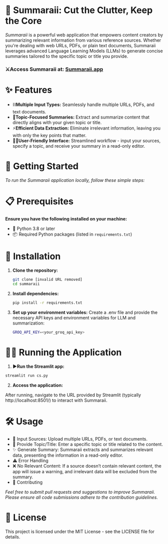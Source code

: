 # 🥷 Summaraii: Cut the Clutter, Keep the Core

*Summaraii* is a powerful web application that empowers content creators by summarizing relevant information from various reference sources. Whether you're dealing with web URLs, PDFs, or plain text documents, Summaraii leverages advanced Language Learning Models (LLMs) to generate concise summaries tailored to the specific topic or title you provide.

### ⚔️Access Summaraii at: [Summaraii.app]()

# ✨ Features

* ⛓️**Multiple Input Types:** Seamlessly handle multiple URLs, PDFs, and text documents.
* 🎯**Topic-Focused Summaries:** Extract and summarize content that directly aligns with your given topic or title.
* ⚡**Efficient Data Extraction:** Eliminate irrelevant information, leaving you with only the key points that matter.
* 👩‍💻**User-Friendly Interface:** Streamlined workflow - input your sources, specify a topic, and receive your summary in a read-only editor.

 # 🚀 Getting Started

_To run the Summaraii application locally, follow these simple steps:_

 # 📋 Prerequisites

**Ensure you have the following installed on your machine:**

* 🐍 Python 3.8 or later
* 📦 Required Python packages (listed in `requirements.txt`)

 # 🔧 Installation

1. **Clone the repository:**

   ```bash
   git clone [invalid URL removed]
   cd summaraii
   ```
2. **Install dependencies:**
    ```bash
   pip install -r requirements.txt
   ```
3. **Set up your environment variables:**
   Create a .env file and provide the necessary API keys and environment variables for LLM and summarization:
   ```bash
   GROQ_API_KEY=<your_groq_api_key>
   ```

 # 🏃‍♂️ Running the Application

 1. **▶️Run the Streamlit app:**
   ```bash
   streamlit run cs.py
   ```
 2. **Access the application:**

After running, navigate to the URL provided by Streamlit (typically http://localhost:8501/) to interact with Summaraii.

# 🛠️ Usage
* 📂 Input Sources: Upload multiple URLs, PDFs, or text documents.
* 📝 Provide Topic/Title: Enter a specific topic or title related to the content.
* ✨ Generate Summary: Summaraii extracts and summarizes relevant data, presenting the information in a read-only editor.
* ⚠️ Error Handling
* ❌ No Relevant Content: If a source doesn’t contain relevant content, the app will issue a warning, and irrelevant data will be excluded from the summary.
* 🤝 Contributing

_Feel free to submit pull requests and suggestions to improve Summaraii. Please ensure all code submissions adhere to the contribution guidelines._

# 📄 License
This project is licensed under the MIT License - see the LICENSE file for details.
